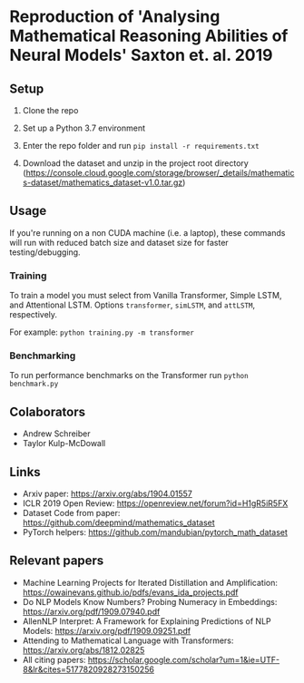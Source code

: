 # Reproduction of 'Analysing Mathematical Reasoning Abilities of Neural Models' Saxton et. al. 2019

## Setup
1) Clone the repo

2) Set up a Python 3.7 environment

3) Enter the repo folder and run `pip install -r requirements.txt`

4) Download the dataset and unzip in the project root directory (https://console.cloud.google.com/storage/browser/_details/mathematics-dataset/mathematics_dataset-v1.0.tar.gz)

## Usage
If you're running on a non CUDA machine (i.e. a laptop), these commands will run with reduced batch size and dataset size for faster testing/debugging.

### Training
To train a model you must select from Vanilla Transformer, Simple LSTM, and Attentional LSTM. Options `transformer`, `simLSTM`, and `attLSTM`, respectively.

For example:
`python training.py -m transformer`

### Benchmarking
To run performance benchmarks on the Transformer run
`python benchmark.py`

## Colaborators 

- Andrew Schreiber 
- Taylor Kulp-McDowall

## Links

- Arxiv paper: https://arxiv.org/abs/1904.01557
- ICLR 2019 Open Review: https://openreview.net/forum?id=H1gR5iR5FX
- Dataset Code from paper: https://github.com/deepmind/mathematics_dataset
- PyTorch helpers: https://github.com/mandubian/pytorch_math_dataset

## Relevant papers

- Machine Learning Projects for Iterated Distillation and Amplification: https://owainevans.github.io/pdfs/evans_ida_projects.pdf
- Do NLP Models Know Numbers? Probing Numeracy in Embeddings: https://arxiv.org/pdf/1909.07940.pdf
- AllenNLP Interpret:
A Framework for Explaining Predictions of NLP Models: https://arxiv.org/pdf/1909.09251.pdf
- Attending to Mathematical Language with Transformers: https://arxiv.org/abs/1812.02825
- All citing papers: https://scholar.google.com/scholar?um=1&ie=UTF-8&lr&cites=5177820928273150256

